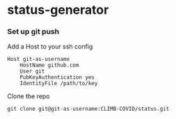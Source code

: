# status-generator

### Set up git push

Add a Host to your ssh config

    Host git-as-username
        HostName github.com
        User git
        PubKeyAuthentication yes
        IdentityFile /path/to/key

Clone the repo

    git clone git@git-as-username:CLIMB-COVID/status.git

